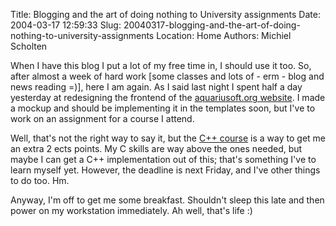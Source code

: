 Title: Blogging and the art of doing nothing to University assignments
Date: 2004-03-17 12:59:33
Slug: 20040317-blogging-and-the-art-of-doing-nothing-to-university-assignments
Location: Home
Authors: Michiel Scholten

<p>When I have this blog I put a lot of my free time in, I should use it too. So, after almost a week of hard work [some classes and lots of - erm - blog and news reading =)], here I am again. As I said last night I spent half a day yesterday at redesigning the frontend of the <a href="/">aquariusoft.org website</a>. I made a mockup and should be implementing it in the templates soon, but I've to work on an assignment for a course I attend.</p>
<p>Well, that's not the right way to say it, but the <a href="http://www.cs.vu.nl/~ralf/cpp/">C++ course</a> is a way to get me an extra 2 ects points. My C skills are way above the ones needed, but maybe I can get a C++ implementation out of this; that's something I've to learn myself yet. However, the deadline is next Friday, and I've other things to do too. Hm.</p>
<p>Anyway, I'm off to get me some breakfast. Shouldn't sleep this late and then power on my workstation immediately. Ah well, that's life :)</p>